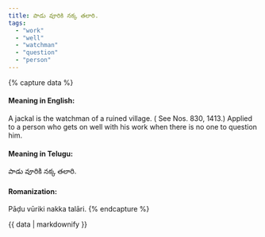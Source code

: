 ```yaml
---
title: పాడు వూరికి నక్క తలారి.
tags:
  - "work"
  - "well"
  - "watchman"
  - "question"
  - "person"
---
```


{% capture data %}
#### Meaning in English:
A jackal is the watchman of a ruined village.
( See Nos. 830, 1413.)
Applied to a person who gets on well with his work when there is no one to question him.

#### Meaning in Telugu:
పాడు వూరికి నక్క తలారి.

#### Romanization:
Pāḍu vūriki nakka talāri.
{% endcapture %}

{{ data | markdownify }}

